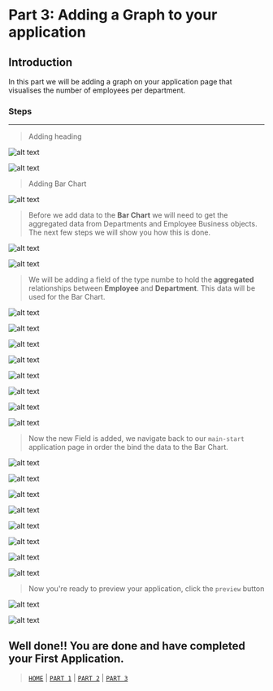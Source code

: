 # Part 3: Adding a Graph to your application

## Introduction
In this part we will be adding a graph on your application page that visualises the number of employees per department.

### Steps
----
> Adding heading

![alt text](resources/images/graph/85.png "Logo Title Text 1")

![alt text](resources/images/graph/86.png "Logo Title Text 1")

> Adding Bar Chart

![alt text](resources/images/graph/87.png "Logo Title Text 1")

> Before we add data to the **Bar Chart** we will need to get the aggregated data from Departments and Employee Business objects. The next few steps we will show you how this is done.

![alt text](resources/images/graph/88.png "Logo Title Text 1")

![alt text](resources/images/graph/89.png "Logo Title Text 1")

> We will be adding a field of the type numbe to hold the **aggregated** relationships between **Employee** and **Department**. This data will be used for the Bar Chart.

![alt text](resources/images/graph/90.png "Logo Title Text 1")

![alt text](resources/images/graph/91.png "Logo Title Text 1")

![alt text](resources/images/graph/92.png "Logo Title Text 1")

![alt text](resources/images/graph/93.png "Logo Title Text 1")

![alt text](resources/images/graph/94.png "Logo Title Text 1")

![alt text](resources/images/graph/95.png "Logo Title Text 1")

![alt text](resources/images/graph/96.png "Logo Title Text 1")

![alt text](resources/images/graph/97.png "Logo Title Text 1")

> Now the new Field is added, we navigate back to our `main-start` application page in order the bind the data to the Bar Chart.

![alt text](resources/images/graph/98.png "Logo Title Text 1")

![alt text](resources/images/graph/99.png "Logo Title Text 1")

![alt text](resources/images/graph/100.png "Logo Title Text 1")

![alt text](resources/images/graph/101.png "Logo Title Text 1")

![alt text](resources/images/graph/102.png "Logo Title Text 1")

![alt text](resources/images/graph/103.png "Logo Title Text 1")

![alt text](resources/images/graph/104.png "Logo Title Text 1")

![alt text](resources/images/graph/105.png "Logo Title Text 1")

> Now you're ready to preview your application, click the `preview` button

![alt text](resources/images/graph/106.png "Logo Title Text 1")

![alt text](resources/images/graph/107.png "Logo Title Text 1")

## Well done!! You are done and have completed your First Application.

> [`HOME`](README.md) | [`PART 1`](PART_1.md) | [`PART 2`](PART_2.md) | [`PART 3`](PART_3.md)
